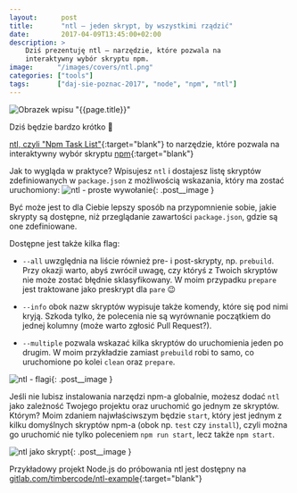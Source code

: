 ```yaml
---
layout:      post
title:       "ntl — jeden skrypt, by wszystkimi rządzić"
date:        2017-04-09T13:45:00+02:00
description: >
    Dziś prezentuję ntl — narzędzie, które pozwala na
    interaktywny wybór skryptu npm. 
image:      "/images/covers/ntl.png"
categories: ["tools"]
tags:       ["daj-sie-poznac-2017", "node", "npm", "ntl"]
---
```


![Obrazek wpisu "{{page.title}}"]( /images/covers/ntl.png )

Dziś będzie bardzo krótko 🙂

[ntl, czyli "Npm Task List"]( https://github.com/ruyadorno/ntl ){:target="blank"}
to narzędzie, które pozwala na interaktywny wybór skryptu
[npm]( https://www.npmjs.com/ ){:target="blank"}

Jak to wygląda w praktyce? Wpisujesz `ntl` i dostajesz
listę skryptów zdefiniowanych w `package.json` z możliwością
wskazania, który ma zostać uruchomiony:
![ntl - proste wywołanie]( /images/content/ntl/ntl-simple.png ){: .post__image }

Być może jest to dla Ciebie lepszy sposób na przypomnienie sobie, jakie
skrypty są dostępne, niż przeglądanie zawartości `package.json`, gdzie
są one zdefiniowane.

Dostępne jest także kilka flag:

* `--all` uwzględnia na liście również pre- i post-skrypty, np. `prebuild`.
  Przy okazji warto, abyś zwrócił uwagę, czy któryś z Twoich skryptów nie
  może zostać błędnie sklasyfikowany. W moim przypadku `prepare` jest traktowane
  jako preskrypt dla `pare` 😉

* `--info` obok nazw skryptów wypisuje także komendy, które się pod nimi kryją.
   Szkoda tylko, że polecenia nie są wyrównanie początkiem do jednej kolumny
   (może warto zgłosić Pull Request?).

* `--multiple` pozwala wskazać kilka skryptów do uruchomienia jeden po drugim.
   W moim przykładzie zamiast `prebuild` robi to samo, co uruchomione po kolei
   `clean` oraz `prepare`.
   
![ntl - flagi]( /images/content/ntl/ntl-flags.png ){: .post__image }
   
Jeśli nie lubisz instalowania narzędzi npm-a globalnie, możesz dodać `ntl`
jako zależność Twojego projektu oraz uruchomić go jednym ze skryptów. Którym?
Moim zdaniem najwłaściwszym będzie `start`, który jest jednym z kilku
domyślnych skryptów npm-a (obok np. `test` czy `install`), czyli można
go uruchomić nie tylko poleceniem `npm run start`, lecz także `npm start`.

![ntl jako skrypt]( /images/content/ntl/ntl-as-script.png ){: .post__image }

Przykładowy projekt Node.js do próbowania ntl jest dostępny na
[gitlab.com/timbercode/ntl-example]( https://gitlab.com/timbercode/ntl-example ){:target="blank"}
